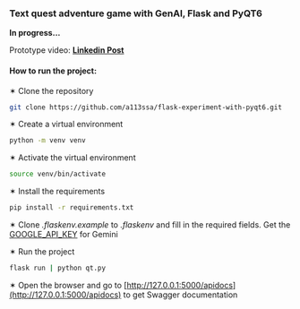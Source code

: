 ### Text quest adventure game with GenAI, Flask and PyQT6

**In progress...**

Prototype video: [**Linkedin Post**](https://www.linkedin.com/posts/kate-balabanovich_flask-python-gemini-activity-7268026923501371393-ZLzf)


#### How to run the project:
✶ Clone the repository
```bash
git clone https://github.com/a113ssa/flask-experiment-with-pyqt6.git
```

✶ Create a virtual environment
```bash
python -m venv venv
```

✶ Activate the virtual environment
```bash
source venv/bin/activate
```

✶ Install the requirements
```bash
pip install -r requirements.txt
```
✶ Clone _.flaskenv.example_ to _.flaskenv_ and fill in the required fields. Get the [GOOGLE_API_KEY](https://ai.google.dev/gemini-api/docs/api-key) for Gemini

✶ Run the project
```bash
flask run | python qt.py
```

✶ Open the browser and go to [http://127.0.0.1:5000/apidocs](http://127.0.0.1:5000/apidocs) to get Swagger documentation
